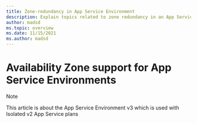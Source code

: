 ```yaml
---
title: Zone-redundancy in App Service Environment
description: Explain topics related to zone redundancy in an App Service Environment.
author: madsd
ms.topic: overview
ms.date: 11/15/2021
ms.author: madsd
---
```


# Availability Zone support for App Service Environments

> [!NOTE]
> This article is about the App Service Environment v3 which is used with Isolated v2 App Service plans
>

